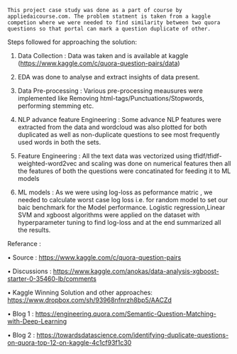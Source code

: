     This project case study was done as a part of course by appliedaicourse.com. The problem statment is taken from a kaggle competion where we were needed to find similarity between two quora questions so that portal can mark a question duplicate of other.

Steps followed for approaching the solution:

1. Data Collection : Data was taken and is available at kaggle (https://www.kaggle.com/c/quora-question-pairs/data)

2. EDA was done to analyse and extract insights of data present.

3. Data Pre-processing : Various pre-processing meausures were implemented like Removing html-tags/Punctuations/Stopwords, performing stemming etc.

4. NLP advance feature Engineering : Some advance NLP features were extracted from the data and wordcloud was also plotted for both duplicated as well as non-duplicate questions to see most frequently used words in both the sets.

5. Feature Engineering : All the text data was vectorized using tfidf/tfidf-weighted-word2vec and scaling was done on numerical features then all the features of both the questions were concatinated for feeding it to ML models

6. ML models : As we were using log-loss as peformance matric , we needed to calculate worst case log loss i.e. for random model to set our baic benchmark for the Model performance. Logistic regression,Linear SVM and xgboost algorithms were applied on the dataset with hyperparameter tuning to find log-loss and at the end summarized all the results.

Referance :


• Source : 
https://www.kaggle.com/c/quora-question-pairs

• Discussions :
https://www.kaggle.com/anokas/data-analysis-xgboost-starter-0-35460-lb/comments

• Kaggle Winning Solution and other approaches:
https://www.dropbox.com/sh/93968nfnrzh8bp5/AACZd

• Blog 1 : 
https://engineering.quora.com/Semantic-Question-Matching-with-Deep-Learning

• Blog 2 : 
https://towardsdatascience.com/identifying-duplicate-questions-on-quora-top-12-on-kaggle-4c1cf93f1c30
